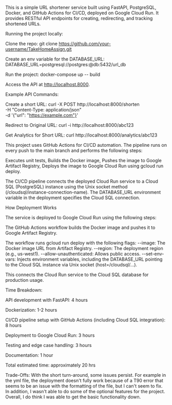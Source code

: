 This is a simple URL shortener service built using FastAPI, PostgreSQL, Docker, and GitHub Actions for CI/CD, deployed on Google Cloud Run. It provides RESTful API endpoints for creating, redirecting, and tracking shortened URLs.

Running the project locally:

Clone the repo:
git clone https://github.com/your-username/TakeHomeAssign.git

Create an env variable for the DATABASE_URL:
DATABASE_URL=postgresql://postgres:<password>@db:5432/url_db

Run the project:
docker-compose up -- build

Access the API at http://localhost.8000.

Example API Commands:

Create a short URL: curl -X POST http://localhost:8000/shorten \
  -H "Content-Type: application/json" \
  -d '{"url": "https://example.com"}'

Redirect to Original URL: curl -i http://localhost:8000/abc123

Get Analytics for Short URL: curl http://localhost:8000/analytics/abc123

This project uses GitHub Actions for CI/CD automation. The pipeline runs on every push to the main branch and performs the following steps:

Executes unit tests, Builds the Docker image, Pushes the image to Google Artifact Registry, Deploys the image to Google Cloud Run using gcloud run deploy.

The CI/CD pipeline connects the deployed Cloud Run service to a Cloud SQL (PostgreSQL) instance using the Unix socket method (/cloudsql/instance-connection-name). The DATABASE_URL environment variable in the deployment specifies the Cloud SQL connection.

How Deployment Works

The service is deployed to Google Cloud Run using the following steps:

The GitHub Actions workflow builds the Docker image and pushes it to Google Artifact Registry.

The workflow runs gcloud run deploy with the following flags:
--image: The Docker image URL from Artifact Registry.
--region: The deployment region (e.g., us-west1).
--allow-unauthenticated: Allows public access.
--set-env-vars: Injects environment variables, including the DATABASE_URL pointing to the Cloud SQL instance via Unix socket (host=/cloudsql/...).

This connects the Cloud Run service to the Cloud SQL database for production usage.

Time Breakdown:

API development with FastAPI: 4 hours

Dockerization: 1-2 hours

CI/CD pipeline setup with GitHub Actions (including Cloud SQL integration): 8 hours

Deployment to Google Cloud Run: 3 hours

Testing and edge case handling: 3 hours

Documentation: 1 hour

Total estimated time: approximately 20 hrs

Trade-Offs:
With the short turn-around, some issues persist. For example in the yml file, the deployment doesn't fully work because of a T90 error that seems to be an issue with the formatting of the file, but I can't seem to fix. In addition, I wasn't able to do some of the optional features for the project. Overall, I do think I was able to get the basic functionality down.

